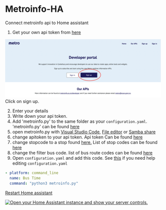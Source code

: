 # Metroinfo-HA
Connect metroinfo api to Home assistant

1. Get your own api token from [here](https://apidevelopers.metroinfo.co.nz)
<p class='img'>
  <img src='/images/Metroinfo-dev-webiste.jpeg' alt='Screenshot of the metroinfo Developer portal'>
  Click on sign up.
</p>

2. Enter your details
3. Write down your api token.
4. Add 'metroinfo.py' to the same folder as your `configuration.yaml`. 'metroinfo.py' can be found [here](/config/metroinfo.py)
5. open metroinfo.py with [Visual Studio Code](https://my.home-assistant.io/redirect/supervisor_addon/?addon=a0d7b954_vscode), [File editor](https://my.home-assistant.io/redirect/supervisor_addon/?addon=core_configurator) or [Samba share](https://my.home-assistant.io/redirect/supervisor_addon/?addon=core_samba)
6. change apitoken to your api token. Api token Can be found [here](https://apidevelopers.metroinfo.co.nz/profile)
7. change stopcode to a stop found [here.](https://go.metroinfo.co.nz/) List of stop codes can be found [here](/metroinfo-data/stops.txt)
8. change the filter bus code. list of bus route codes can be found [here](/metroinfo-data/routes.txt)
9. Open `configuration.yaml` and add this code. See [this](https://www.home-assistant.io/docs/configuration/#editing-configurationyaml) if you need help editing `configuration.yaml`

```yaml
- platform: command_line
  name: Bus Time
  command: "python3 metroinfo.py"
```

[Restart Home assistant](https://www.home-assistant.io/docs/configuration/#reloading-changes) 

<a href="https://my.home-assistant.io/redirect/server_controls/" target="_blank"><img src="https://my.home-assistant.io/badges/server_controls.svg" alt="Open your Home Assistant instance and show your server controls." /></a>
